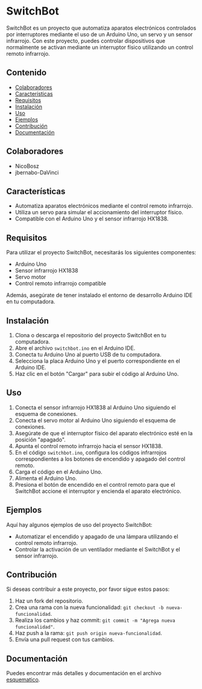 # SwitchBot

SwitchBot es un proyecto que automatiza aparatos electrónicos controlados por interruptores mediante el uso de un Arduino Uno, un servo y un sensor infrarrojo. Con este proyecto, puedes controlar dispositivos que normalmente se activan mediante un interruptor físico utilizando un control remoto infrarrojo.

## Contenido

- [Colaboradores](#colaboradores)
- [Características](#características)
- [Requisitos](#requisitos)
- [Instalación](#instalación)
- [Uso](#uso)
- [Ejemplos](#ejemplos)
- [Contribución](#contribución)
- [Documentación](#Documentación)

## Colaboradores
- NicoBosz
- jbernabo-DaVinci

## Características

- Automatiza aparatos electrónicos mediante el control remoto infrarrojo.
- Utiliza un servo para simular el accionamiento del interruptor físico.
- Compatible con el Arduino Uno y el sensor infrarrojo HX1838.

## Requisitos

Para utilizar el proyecto SwitchBot, necesitarás los siguientes componentes:

- Arduino Uno
- Sensor infrarrojo HX1838
- Servo motor
- Control remoto infrarrojo compatible

Además, asegúrate de tener instalado el entorno de desarrollo Arduino IDE en tu computadora.

## Instalación

1. Clona o descarga el repositorio del proyecto SwitchBot en tu computadora.
2. Abre el archivo `switchbot.ino` en el Arduino IDE.
3. Conecta tu Arduino Uno al puerto USB de tu computadora.
4. Selecciona la placa Arduino Uno y el puerto correspondiente en el Arduino IDE.
5. Haz clic en el botón "Cargar" para subir el código al Arduino Uno.

## Uso

1. Conecta el sensor infrarrojo HX1838 al Arduino Uno siguiendo el esquema de conexiones.
2. Conecta el servo motor al Arduino Uno siguiendo el esquema de conexiones.
3. Asegúrate de que el interruptor físico del aparato electrónico esté en la posición "apagado".
4. Apunta el control remoto infrarrojo hacia el sensor HX1838.
5. En el código `switchbot.ino`, configura los códigos infrarrojos correspondientes a los botones de encendido y apagado del control remoto.
6. Carga el código en el Arduino Uno.
7. Alimenta el Arduino Uno.
8. Presiona el botón de encendido en el control remoto para que el SwitchBot accione el interruptor y encienda el aparato electrónico.

## Ejemplos

Aquí hay algunos ejemplos de uso del proyecto SwitchBot:

- Automatizar el encendido y apagado de una lámpara utilizando el control remoto infrarrojo.
- Controlar la activación de un ventilador mediante el SwitchBot y el sensor infrarrojo.

## Contribución

Si deseas contribuir a este proyecto, por favor sigue estos pasos:

1. Haz un fork del repositorio.
2. Crea una rama con la nueva funcionalidad: `git checkout -b nueva-funcionalidad`.
3. Realiza los cambios y haz commit: `git commit -m "Agrega nueva funcionalidad"`.
4. Haz push a la rama: `git push origin nueva-funcionalidad`.
5. Envía una pull request con tus cambios.

## Documentación

Puedes encontrar más detalles y documentación en el archivo [esquematico](docs/esquematico.pdf).
